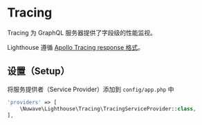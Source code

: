 # Tracing

Tracing 为 GraphQL 服务器提供了字段级的性能监视。

Lighthouse 遵循 [Apollo Tracing response 格式](https://github.com/apollographql/apollo-tracing#response-format)。

## 设置（Setup）

将服务提供者（Service Provider）添加到 `config/app.php` 中

```php
'providers' => [
    \Nuwave\Lighthouse\Tracing\TracingServiceProvider::class,
],
```
